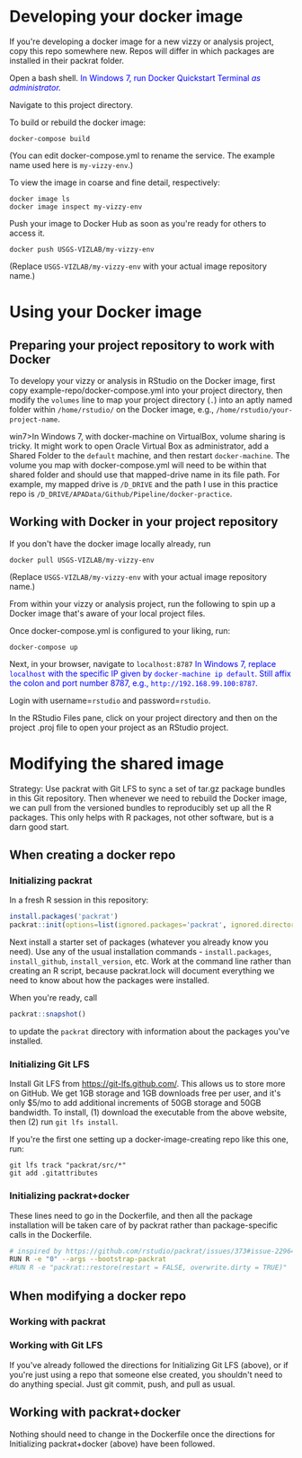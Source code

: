 <style>
win7 {
    color: blue;
} 
</style>

# Developing your docker image

If you're developing a docker image for a new vizzy or analysis project, copy this repo somewhere new. Repos will differ in which packages are installed in their packrat folder.

Open a bash shell. <win7>In Windows 7, run Docker Quickstart Terminal <em>as administrator.</em></win7>

Navigate to this project directory.

To build or rebuild the docker image:
```
docker-compose build
```
(You can edit docker-compose.yml to rename the service. The example name used here is `my-vizzy-env`.)

To view the image in coarse and fine detail, respectively:
```
docker image ls
docker image inspect my-vizzy-env
```

Push your image to Docker Hub as soon as you're ready for others to access it.
```
docker push USGS-VIZLAB/my-vizzy-env
```
(Replace `USGS-VIZLAB/my-vizzy-env` with your actual image repository name.)


# Using your Docker image

## Preparing your project repository to work with Docker

To developy your vizzy or analysis in RStudio on the Docker image, first copy example-repo/docker-compose.yml into your project directory, then modify the `volumes` line to map your project directory (`.`) into an aptly named folder within `/home/rstudio/` on the Docker image, e.g., `/home/rstudio/your-project-name`.

win7>In Windows 7, with docker-machine on VirtualBox, volume sharing is tricky. It might work to open Oracle Virtual Box as administrator, add a Shared Folder to the `default` machine, and then restart `docker-machine`. The volume you map with docker-compose.yml will need to be within that shared folder and should use that mapped-drive name in its file path. For example, my mapped drive is `/D_DRIVE` and the path I use in this practice repo is `/D_DRIVE/APAData/Github/Pipeline/docker-practice`.</win7>

## Working with Docker in your project repository

If you don't have the docker image locally already, run
```
docker pull USGS-VIZLAB/my-vizzy-env
```
(Replace `USGS-VIZLAB/my-vizzy-env` with your actual image repository name.)

From within your vizzy or analysis project, run the following to spin up a Docker image that's aware of your local project files.

Once docker-compose.yml is configured to your liking, run:
```
docker-compose up
```

Next, in your browser, navigate to `localhost:8787` <win7>In Windows 7, replace `localhost` with the specific IP given by `docker-machine ip default`. Still affix the colon and port number 8787, e.g., `http://192.168.99.100:8787`.</win7>

Login with username=`rstudio` and password=`rstudio`.

In the RStudio Files pane, click on your project directory and then on the project .proj file to open your project as an RStudio project.


# Modifying the shared image

Strategy: Use packrat with Git LFS to sync a set of tar.gz package bundles in this Git repository. Then whenever we need to rebuild the Docker image, we can pull from the versioned bundles to reproducibly set up all the R packages. This only helps with R packages, not other software, but is a darn good start.


## When creating a docker repo

### Initializing packrat

In a fresh R session in this repository:
```r
install.packages('packrat')
packrat::init(options=list(ignored.packages='packrat', ignored.directories=c('example-repo','packrat')))
```

Next install a starter set of packages (whatever you already know you need). Use any of the usual installation commands - `install.packages`, `install_github`, `install_version`, etc. Work at the command line rather than creating an R script, because packrat.lock will document everything we need to know about how the packages were installed.

When you're ready, call
```r
packrat::snapshot()
```
to update the `packrat` directory with information about the packages you've installed.

### Initializing Git LFS

Install Git LFS from https://git-lfs.github.com/. This allows us to store more on GitHub. We get 1GB storage and 1GB downloads free per user, and it's only $5/mo to add additional increments of 50GB storage and 50GB bandwidth. To install, (1) download the executable from the above website, then (2) run `git lfs install`.

If you're the first one setting up a docker-image-creating repo like this one, run:
```
git lfs track "packrat/src/*"
git add .gitattributes
```

### Initializing packrat+docker

These lines need to go in the Dockerfile, and then all the package installation will be taken care of by packrat rather than package-specific calls in the Dockerfile.
```bash
# inspired by https://github.com/rstudio/packrat/issues/373#issue-229641017 and https://stackoverflow.com/questions/39009579/using-r-package-source-files-in-packrat-rather-than-cran-with-travis-ci:
RUN R -e "0" --args --bootstrap-packrat
#RUN R -e "packrat::restore(restart = FALSE, overwrite.dirty = TRUE)"
```

## When modifying a docker repo

### Working with packrat

### Working with Git LFS

If you've already followed the directions for Initializing Git LFS (above), or if you're just using a repo that someone else created, you shouldn't need to do anything special. Just git commit, push, and pull as usual.

## Working with packrat+docker

Nothing should need to change in the Dockerfile once the directions for Initializing packrat+docker (above) have been followed.

